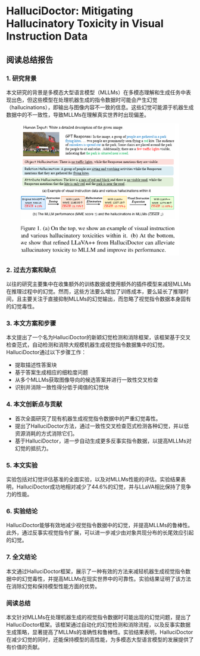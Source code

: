 # HalluciDoctor: Mitigating Hallucinatory Toxicity in Visual Instruction Data

## 阅读总结报告

### 1. 研究背景

本文研究的背景是多模态大型语言模型（MLLMs）在多模态理解和生成任务中表现出色，但这些模型在处理机器生成的指令数据时可能会产生幻觉（hallucinations），即输出与图像内容不一致的信息。这些幻觉可能源于机器生成数据中的不一致性，导致MLLMs在理解真实世界时出现偏差。

<figure><img src="../.gitbook/assets/image (1) (1) (1) (1) (1) (1) (1) (1) (1) (1) (1) (1) (1) (1) (1) (1) (1) (1) (1) (1) (1).png" alt=""><figcaption></figcaption></figure>

### 2. 过去方案和缺点

以往的研究主要集中在收集额外的训练数据或使用额外的插件模型来减轻MLLMs在推理过程中的幻觉。然而，这些方法要么增加了训练成本，要么延长了推理时间，且主要关注于直接抑制MLLMs的幻觉输出，而忽略了视觉指令数据本身固有的幻觉毒性。

### 3. 本文方案和步骤

本文提出了一个名为HalluciDoctor的新颖幻觉检测和消除框架，该框架基于交叉检查范式，自动检测和消除大规模机器生成视觉指令数据集中的幻觉。HalluciDoctor通过以下步骤工作：

* 提取描述性答案块
* 基于答案生成相应的细粒度问题
* 从多个MLLMs获取图像导向的候选答案并进行一致性交叉检查
* 识别并消除一致性得分低于阈值的幻觉块

### 4. 本文创新点与贡献

* 首次全面研究了现有机器生成视觉指令数据中的严重幻觉毒性。
* 提出了HalluciDoctor方法，通过一致性交叉检查范式检测各种幻觉，并以低资源消耗的方式消除它们。
* 基于HalluciDoctor，进一步自动生成更多反事实指令数据，以提高MLLMs对幻觉的抵抗力。

### 5. 本文实验

实验包括对幻觉评估基准的全面实验，以及对MLLMs性能的评估。实验结果表明，HalluciDoctor成功地相对减少了44.6%的幻觉，并与LLaVA相比保持了竞争力的性能。

### 6. 实验结论

HalluciDoctor能够有效地减少视觉指令数据中的幻觉，并提高MLLMs的鲁棒性。此外，通过反事实视觉指令扩展，可以进一步减少由对象共现分布的长尾效应引起的幻觉。

### 7. 全文结论

本文通过HalluciDoctor框架，展示了一种有效的方法来减轻机器生成视觉指令数据中的幻觉毒性，并提高MLLMs在现实世界中的可靠性。实验结果证明了该方法在消除幻觉和保持模型性能方面的优势。

### 阅读总结

本文针对MLLMs在处理机器生成的视觉指令数据时可能出现的幻觉问题，提出了HalluciDoctor框架。该框架通过自动化的幻觉检测和消除流程，以及反事实数据生成策略，显著提高了MLLMs的准确性和鲁棒性。实验结果表明，HalluciDoctor在减少幻觉的同时，还能保持模型的高性能，为多模态大型语言模型的发展提供了有价值的贡献。
